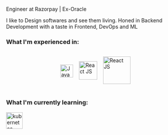  Engineer at Razorpay | Ex-Oracle

I like to Design softwares and see them living. Honed in Backend Development with a taste in Frontend, DevOps and ML

### What I'm experienced in:
<div style="display: flex; align-items: center;justify-content: center; flex-direction: row;" >
 <img src="https://upload.wikimedia.org/wikipedia/en/thumb/3/30/Java_programming_language_logo.svg/120px-Java_programming_language_logo.svg.png" width="35px" alt="Java" >&nbsp;&nbsp;&nbsp;&nbsp;

 <img src="https://upload.wikimedia.org/wikipedia/commons/thumb/a/a7/React-icon.svg/330px-React-icon.svg.png" width="50px" alt="React JS" />&nbsp;&nbsp;&nbsp;&nbsp;

 <img src="https://upload.wikimedia.org/wikipedia/commons/thumb/4/4e/Docker_%28container_engine%29_logo.svg/330px-Docker_%28container_engine%29_logo.svg.png" width="75px" alt="React JS" />&nbsp;&nbsp;&nbsp;&nbsp;

 </div>

### What I'm currently learning:

<img src="https://upload.wikimedia.org/wikipedia/commons/thumb/3/39/Kubernetes_logo_without_workmark.svg/1200px-Kubernetes_logo_without_workmark.svg.png" width="45px" alt="kubernetes" >&nbsp;&nbsp;&nbsp;&nbsp;
